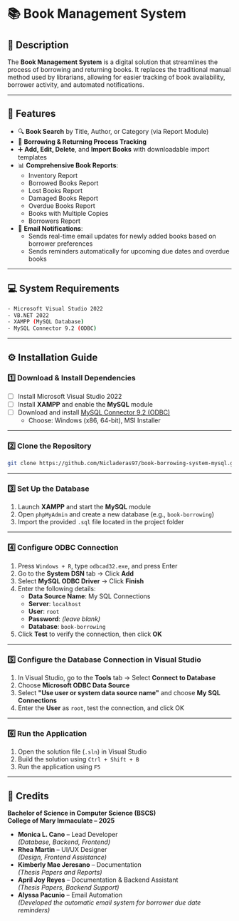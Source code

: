 # 📚 Book Management System

## 📝 Description  
The **Book Management System** is a digital solution that streamlines the process of borrowing and returning books. It replaces the traditional manual method used by librarians, allowing for easier tracking of book availability, borrower activity, and automated notifications.

---

## 🚀 Features

- 🔍 **Book Search** by Title, Author, or Category (via Report Module)  
- 🔄 **Borrowing & Returning Process Tracking**  
- ➕ **Add, Edit, Delete**, and **Import Books** with downloadable import templates  
- 📊 **Comprehensive Book Reports**:
  - Inventory Report  
  - Borrowed Books Report  
  - Lost Books Report  
  - Damaged Books Report  
  - Overdue Books Report  
  - Books with Multiple Copies  
  - Borrowers Report  
- 📧 **Email Notifications**:
  - Sends real-time email updates for newly added books based on borrower preferences  
  - Sends reminders automatically for upcoming due dates and overdue books  

---

## 💻 System Requirements

```sh
- Microsoft Visual Studio 2022
- VB.NET 2022
- XAMPP (MySQL Database)
- MySQL Connector 9.2 (ODBC)
```

---

## ⚙️ Installation Guide

### 1️⃣ Download & Install Dependencies
- [ ] Install Microsoft Visual Studio 2022  
- [ ] Install **XAMPP** and enable the **MySQL** module  
- [ ] Download and install [MySQL Connector 9.2 (ODBC)](https://dev.mysql.com/downloads/connector/odbc/)  
  - Choose: Windows (x86, 64-bit), MSI Installer  

---

### 2️⃣ Clone the Repository

```sh
git clone https://github.com/Nicladeras97/book-borrowing-system-mysql.git
```

---

### 3️⃣ Set Up the Database

1. Launch **XAMPP** and start the **MySQL** module  
2. Open `phpMyAdmin` and create a new database (e.g., `book-borrowing`)  
3. Import the provided `.sql` file located in the project folder  

---

### 4️⃣ Configure ODBC Connection

1. Press `Windows + R`, type `odbcad32.exe`, and press Enter  
2. Go to the **System DSN** tab → Click **Add**  
3. Select **MySQL ODBC Driver** → Click **Finish**  
4. Enter the following details:  
   - **Data Source Name**: My SQL Connections  
   - **Server**: `localhost`  
   - **User**: `root`  
   - **Password**: *(leave blank)*  
   - **Database**: `book-borrowing`  
5. Click **Test** to verify the connection, then click **OK**  

---

### 5️⃣ Configure the Database Connection in Visual Studio

1. In Visual Studio, go to the **Tools** tab → Select **Connect to Database**  
2. Choose **Microsoft ODBC Data Source**  
3. Select **"Use user or system data source name"** and choose **My SQL Connections**  
4. Enter the **User** as `root`, test the connection, and click OK  

---

### 6️⃣ Run the Application

1. Open the solution file (`.sln`) in Visual Studio  
2. Build the solution using `Ctrl + Shift + B`  
3. Run the application using `F5`  

---

## 🙌 Credits

**Bachelor of Science in Computer Science (BSCS)**  
**College of Mary Immaculate – 2025**

- **Monica L. Cano** – Lead Developer  
  *(Database, Backend, Frontend)*  
- **Rhea Martin** – UI/UX Designer  
  *(Design, Frontend Assistance)*  
- **Kimberly Mae Jeresano** – Documentation  
  *(Thesis Papers and Reports)*  
- **April Joy Reyes** – Documentation & Backend Assistant  
  *(Thesis Papers, Backend Support)*  
- **Alyssa Pacunio** – Email Automation  
  *(Developed the automatic email system for borrower due date reminders)*
